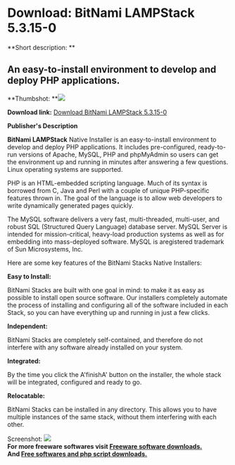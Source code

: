 # Download: BitNami LAMPStack 5.3.15-0

**Short description: **

## An easy-to-install environment to develop and deploy PHP applications.

  
**Thumbshot: **![](http://www.freewarefiles.com/screenshot/btnmlampstck_md.jpg)   
  
**Download link:** [Download BitNami LAMPStack 5.3.15-0](http://freesoftwares.boysofts.com/BitNami-LAMPStack_program_62321.html)  
  

**Publisher's Description**  
  

**BitNami LAMPStack** Native Installer is an easy-to-install environment to develop and deploy PHP applications. It includes pre-configured, ready-to-run versions of Apache, MySQL, PHP and phpMyAdmin so users can get the environment up and running in minutes after answering a few questions. Linux operating systems are supported. 

PHP is an HTML-embedded scripting language. Much of its syntax is borrowed
from C, Java and Perl with a couple of unique PHP-specific features thrown in.
The goal of the language is to allow web developers to write dynamically
generated pages quickly.

The MySQL software delivers a very fast, multi-threaded, multi-user, and
robust SQL (Structured Query Language) database server. MySQL Server is
intended for mission-critical, heavy-load production systems as well as for
embedding into mass-deployed software. MySQL is aregistered trademark of Sun
Microsystems, Inc.

Here are some key features of the BitNami Stacks Native Installers:

**Easy to Install:**  

BitNami Stacks are built with one goal in mind: to make it as easy as possible
to install open source software. Our installers completely automate the
process of installing and configuring all of the software included in each
Stack, so you can have everything up and running in just a few clicks.

**Independent:**  

BitNami Stacks are completely self-contained, and therefore do not interfere
with any software already installed on your system.

**Integrated:**  

By the time you click the A'finishA' button on the installer, the whole stack
will be integrated, configured and ready to go.

**Relocatable:**  

BitNami Stacks can be installed in any directory. This allows you to have
multiple instances of the same stack, without them interfering with each
other.

  
  
Screenshot: ![](http://www.freewarefiles.com/screenshot/btnmlampstck.jpg)  
**For more freeware softwares visit [Freeware software downloads.](http://freesoftwares.boysofts.com/)**   
**And [Free softwares and php script downloads.](http://www.boysofts.com/)**


